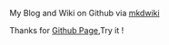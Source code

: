 My Blog and Wiki on Github via [mkdwiki](https://github.com/hit9/mkdwiki)

Thanks for [Github Page](http://pages.github.com/),Try it !
